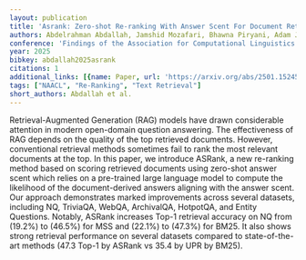 ```yaml
---
layout: publication
title: 'Asrank: Zero-shot Re-ranking With Answer Scent For Document Retrieval'
authors: Abdelrahman Abdallah, Jamshid Mozafari, Bhawna Piryani, Adam Jatowt
conference: 'Findings of the Association for Computational Linguistics: NAACL 2025'
year: 2025
bibkey: abdallah2025asrank
citations: 1
additional_links: [{name: Paper, url: 'https://arxiv.org/abs/2501.15245'}]
tags: ["NAACL", "Re-Ranking", "Text Retrieval"]
short_authors: Abdallah et al.
---
```

Retrieval-Augmented Generation (RAG) models have drawn considerable attention
in modern open-domain question answering. The effectiveness of RAG depends on
the quality of the top retrieved documents. However, conventional retrieval
methods sometimes fail to rank the most relevant documents at the top. In this
paper, we introduce ASRank, a new re-ranking method based on scoring retrieved
documents using zero-shot answer scent which relies on a pre-trained large
language model to compute the likelihood of the document-derived answers
aligning with the answer scent. Our approach demonstrates marked improvements
across several datasets, including NQ, TriviaQA, WebQA, ArchivalQA, HotpotQA,
and Entity Questions. Notably, ASRank increases Top-1 retrieval accuracy on NQ
from \(19.2%\) to \(46.5%\) for MSS and \(22.1%\) to \(47.3%\) for BM25. It also
shows strong retrieval performance on several datasets compared to
state-of-the-art methods (47.3 Top-1 by ASRank vs 35.4 by UPR by BM25).